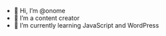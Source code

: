 - 👋 Hi, I’m @onome
- 👀 I’m a content creator
- 🌱 I’m currently learning JavaScript and WordPress

<!---
Blogtrovert/Blogtrovert is a ✨ special ✨ repository because its `README.md` (this file) appears on your GitHub profile.
You can click the Preview link to take a look at your changes.
--->
